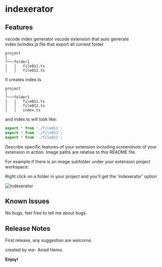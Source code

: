 # indexerator 

## Features

vscode index generator
vscode extension that auto generate index.ts/index.js file that export all current folder

```
project
│
└───folder1
│   │   file011.ts
│   │   file012.ts

```

It creates index.ts
```
project
│
└───folder1
│   │   file011.ts
│   │   file012.ts
|   |   index.ts

```

and index.ts will look like:
```javascript
export * from './file011';
export * from './file012';
export * from './file011';

```



Describe specific features of your extension including screenshots of your extension in action. Image paths are relative to this README file.

For example if there is an image subfolder under your extension project workspace:

Right click on a folder in your project and you'll get the 'indexerator' option

![indexerator](https://gitlab.com/aviadhemo/screenshot/raw/master/screenshot.jpg)



## Known Issues

No bugs, feel free to tell me about bugs.

## Release Notes

First release, any suggestion are welcome.

created by me- Aviad Hemo.

**Enjoy!**
